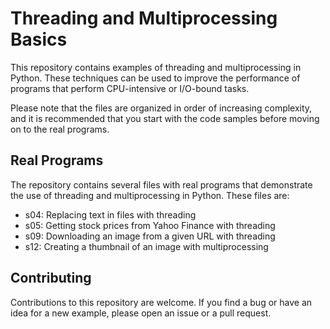 # Threading and Multiprocessing Basics

This repository contains examples of threading and multiprocessing in Python. 
These techniques can be used to improve the performance of programs that perform CPU-intensive or I/O-bound tasks.

Please note that the files are organized in order of increasing complexity, 
and it is recommended that you start with the code samples before moving on to the real programs.

## Real Programs

The repository contains several files with real programs that demonstrate the use of 
threading and multiprocessing in Python. These files are:

- s04: Replacing text in files with threading
- s05: Getting stock prices from Yahoo Finance with threading
- s09: Downloading an image from a given URL with threading
- s12: Creating a thumbnail of an image with multiprocessing

## Contributing

Contributions to this repository are welcome. 
If you find a bug or have an idea for a new example, 
please open an issue or a pull request.